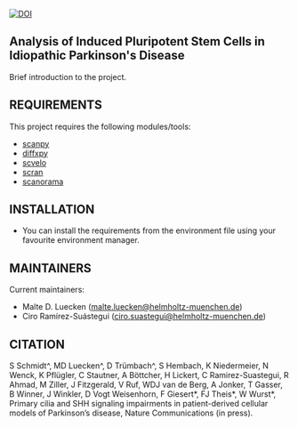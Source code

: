 [![DOI](https://zenodo.org/badge/229279478.svg)](https://zenodo.org/badge/latestdoi/229279478)


Analysis of Induced Pluripotent Stem Cells in Idiopathic Parkinson's Disease
------------

Brief introduction to the project.

REQUIREMENTS
------------

This project requires the following modules/tools:

* [scanpy](https://scanpy.readthedocs.io/)
* [diffxpy](https://diffxpy.readthedocs.io/)
* [scvelo](https://scvelo.readthedocs.io/)
* [scran](https://bioconductor.org/packages/release/bioc/html/scran.html)
* [scanorama](https://github.com/brianhie/scanorama)

INSTALLATION
------------

* You can install the requirements from the environment file using your favourite environment manager.

MAINTAINERS
-----------

Current maintainers:
* ‪Malte D. Luecken (malte.luecken@helmholtz-muenchen.de)
* Ciro Ramírez-Suástegui (ciro.suastegui@helmholtz-muenchen.de)

CITATION
-----------
S Schmidt^, MD Luecken^, D Trümbach^, S Hembach, K Niedermeier, N Wenck, K Pflügler, C Stautner, A Böttcher, H Lickert, C Ramirez-Suastegui, R Ahmad, M Ziller, J Fitzgerald, V Ruf, WDJ van de Berg, A Jonker, T Gasser, B Winner, J Winkler, D Vogt Weisenhorn, F Giesert*, FJ Theis*, W Wurst*, Primary cilia and SHH signaling impairments in patient-derived cellular models of Parkinson’s disease, Nature Communications (in press).

